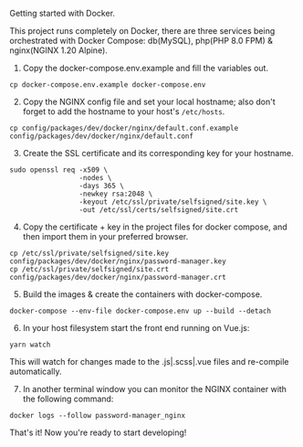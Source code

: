 Getting started with Docker.

This project runs completely on Docker, there are three services being orchestrated with Docker Compose: db(MySQL), php(PHP 8.0 FPM) & nginx(NGINX 1.20 Alpine).

1. Copy the docker-compose.env.example and fill the variables out.

```shell
cp docker-compose.env.example docker-compose.env
```

2. Copy the NGINX config file and set your local hostname; also don't forget to add the hostname to your host's ```/etc/hosts```.

```shell
cp config/packages/dev/docker/nginx/default.conf.example config/packages/dev/docker/nginx/default.conf
```

3. Create the SSL certificate and its corresponding key for your hostname.

```shell
sudo openssl req -x509 \
                 -nodes \
                 -days 365 \
                 -newkey rsa:2048 \
                 -keyout /etc/ssl/private/selfsigned/site.key \
                 -out /etc/ssl/certs/selfsigned/site.crt
```

4. Copy the certificate + key in the project files for docker compose, 
and then import them in your preferred browser.

```shell
cp /etc/ssl/private/selfsigned/site.key config/packages/dev/docker/nginx/password-manager.key
cp /etc/ssl/private/selfsigned/site.crt config/packages/dev/docker/nginx/password-manager.crt
```

5. Build the images & create the containers with docker-compose.

```shell
docker-compose --env-file docker-compose.env up --build --detach
```

6. In your host filesystem start the front end running on Vue.js:

```shell
yarn watch
```

This will watch for changes made to the .js|.scss|.vue files and re-compile automatically.

7. In another terminal window you can monitor the NGINX container with the following command:

```shell
docker logs --follow password-manager_nginx
```

That's it! Now you're ready to start developing!
